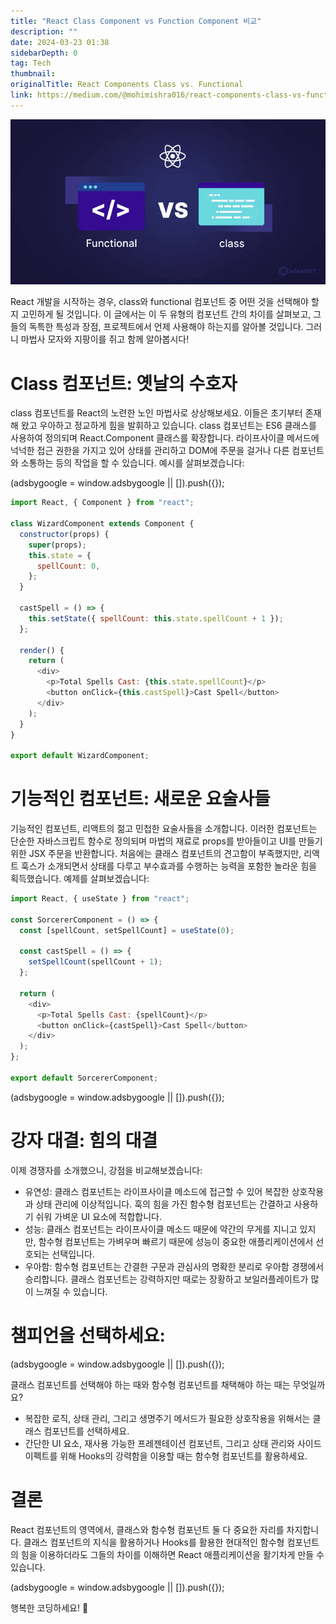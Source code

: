 ```yaml
---
title: "React Class Component vs Function Component 비교"
description: ""
date: 2024-03-23 01:38
sidebarDepth: 0
tag: Tech
thumbnail:
originalTitle: React Components Class vs. Functional
link: https://medium.com/@mohimishra016/react-components-class-vs-functional-c3a080125d22
---
```


![React Components: Class vs. Functional](./img/React-Components:-Class-vs.-Functional_0.png)

React 개발을 시작하는 경우, class와 functional 컴포넌트 중 어떤 것을 선택해야 할지 고민하게 될 것입니다. 이 글에서는 이 두 유형의 컴포넌트 간의 차이를 살펴보고, 그들의 독특한 특성과 장점, 프로젝트에서 언제 사용해야 하는지를 알아볼 것입니다. 그러니 마법사 모자와 지팡이를 쥐고 함께 알아봅시다!

# Class 컴포넌트: 옛날의 수호자

class 컴포넌트를 React의 노련한 노인 마법사로 상상해보세요. 이들은 초기부터 존재해 왔고 우아하고 정교하게 힘을 발휘하고 있습니다. class 컴포넌트는 ES6 클래스를 사용하여 정의되며 React.Component 클래스를 확장합니다. 라이프사이클 메서드에 넉넉한 접근 권한을 가지고 있어 상태를 관리하고 DOM에 주문을 걸거나 다른 컴포넌트와 소통하는 등의 작업을 할 수 있습니다. 예시를 살펴보겠습니다:

<!-- ui-log 수평형 -->

<ins class="adsbygoogle"
      style="display:block"
      data-ad-client="ca-pub-4877378276818686"
      data-ad-slot="9743150776"
      data-ad-format="auto"
      data-full-width-responsive="true"></ins>
<component is="script">
(adsbygoogle = window.adsbygoogle || []).push({});
</component>

```js
import React, { Component } from "react";

class WizardComponent extends Component {
  constructor(props) {
    super(props);
    this.state = {
      spellCount: 0,
    };
  }

  castSpell = () => {
    this.setState({ spellCount: this.state.spellCount + 1 });
  };

  render() {
    return (
      <div>
        <p>Total Spells Cast: {this.state.spellCount}</p>
        <button onClick={this.castSpell}>Cast Spell</button>
      </div>
    );
  }
}

export default WizardComponent;
```

# 기능적인 컴포넌트: 새로운 요술사들

기능적인 컴포넌트, 리액트의 젊고 민첩한 요술사들을 소개합니다. 이러한 컴포넌트는 단순한 자바스크립트 함수로 정의되며 마법의 재료로 props를 받아들이고 UI를 만들기 위한 JSX 주문을 반환합니다. 처음에는 클래스 컴포넌트의 견고함이 부족했지만, 리액트 훅스가 소개되면서 상태를 다루고 부수효과를 수행하는 능력을 포함한 놀라운 힘을 획득했습니다. 예제를 살펴보겠습니다:

```js
import React, { useState } from "react";

const SorcererComponent = () => {
  const [spellCount, setSpellCount] = useState(0);

  const castSpell = () => {
    setSpellCount(spellCount + 1);
  };

  return (
    <div>
      <p>Total Spells Cast: {spellCount}</p>
      <button onClick={castSpell}>Cast Spell</button>
    </div>
  );
};

export default SorcererComponent;
```

<!-- ui-log 수평형 -->

<ins class="adsbygoogle"
      style="display:block"
      data-ad-client="ca-pub-4877378276818686"
      data-ad-slot="9743150776"
      data-ad-format="auto"
      data-full-width-responsive="true"></ins>
<component is="script">
(adsbygoogle = window.adsbygoogle || []).push({});
</component>

# 강자 대결: 힘의 대결

이제 경쟁자를 소개했으니, 강점을 비교해보겠습니다:

- 유연성: 클래스 컴포넌트는 라이프사이클 메소드에 접근할 수 있어 복잡한 상호작용과 상태 관리에 이상적입니다. 훅의 힘을 가진 함수형 컴포넌트는 간결하고 사용하기 쉬워 가벼운 UI 요소에 적합합니다.
- 성능: 클래스 컴포넌트는 라이프사이클 메소드 때문에 약간의 무게를 지니고 있지만, 함수형 컴포넌트는 가벼우며 빠르기 때문에 성능이 중요한 애플리케이션에서 선호되는 선택입니다.
- 우아함: 함수형 컴포넌트는 간결한 구문과 관심사의 명확한 분리로 우아함 경쟁에서 승리합니다. 클래스 컴포넌트는 강력하지만 때로는 장황하고 보일러플레이트가 많이 느껴질 수 있습니다.

# 챔피언을 선택하세요:

<!-- ui-log 수평형 -->

<ins class="adsbygoogle"
      style="display:block"
      data-ad-client="ca-pub-4877378276818686"
      data-ad-slot="9743150776"
      data-ad-format="auto"
      data-full-width-responsive="true"></ins>
<component is="script">
(adsbygoogle = window.adsbygoogle || []).push({});
</component>

클래스 컴포넌트를 선택해야 하는 때와 함수형 컴포넌트를 채택해야 하는 때는 무엇일까요?

- 복잡한 로직, 상태 관리, 그리고 생명주기 메서드가 필요한 상호작용을 위해서는 클래스 컴포넌트를 선택하세요.
- 간단한 UI 요소, 재사용 가능한 프레젠테이션 컴포넌트, 그리고 상태 관리와 사이드 이펙트를 위해 Hooks의 강력함을 이용할 때는 함수형 컴포넌트를 활용하세요.

# 결론

React 컴포넌트의 영역에서, 클래스와 함수형 컴포넌트 둘 다 중요한 자리를 차지합니다. 클래스 컴포넌트의 지식을 활용하거나 Hooks를 활용한 현대적인 함수형 컴포넌트의 힘을 이용하더라도 그들의 차이를 이해하면 React 애플리케이션을 활기차게 만들 수 있습니다.

<!-- ui-log 수평형 -->

<ins class="adsbygoogle"
      style="display:block"
      data-ad-client="ca-pub-4877378276818686"
      data-ad-slot="9743150776"
      data-ad-format="auto"
      data-full-width-responsive="true"></ins>
<component is="script">
(adsbygoogle = window.adsbygoogle || []).push({});
</component>

행복한 코딩하세요! 🚀
